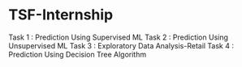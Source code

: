 # TSF-Internship
Task 1 : Prediction Using Supervised ML
Task 2 : Prediction Using Unsupervised ML
Task 3 : Exploratory Data Analysis-Retail
Task 4 : Prediction Using Decision Tree Algorithm
